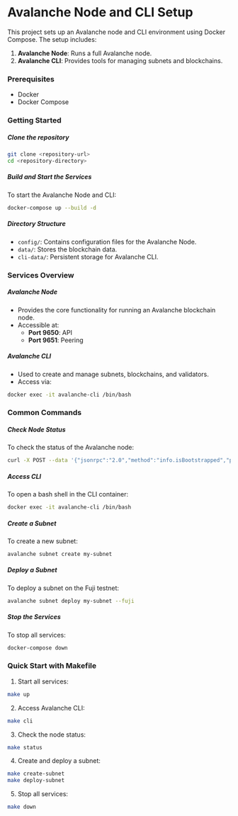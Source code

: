 # Avalanche Node and CLI Setup
This project sets up an Avalanche node and CLI environment using Docker Compose. The setup includes:

1. **Avalanche Node**: Runs a full Avalanche node.
1. **Avalanche CLI**: Provides tools for managing subnets and blockchains.

### Prerequisites
- Docker
- Docker Compose

### Getting Started
##### Clone the repository
```bash
git clone <repository-url>
cd <repository-directory>
```
##### Build and Start the Services
To start the Avalanche Node and CLI:
```bash
docker-compose up --build -d
```
##### Directory Structure
- `config/`: Contains configuration files for the Avalanche Node.
- `data/`: Stores the blockchain data.
- `cli-data/`: Persistent storage for Avalanche CLI.

### Services Overview
##### Avalanche Node
- Provides the core functionality for running an Avalanche blockchain node.
- Accessible at:
    - **Port 9650**: API
    - **Port 9651**: Peering

##### Avalanche CLI
- Used to create and manage subnets, blockchains, and validators.
- Access via:
```bash
docker exec -it avalanche-cli /bin/bash
```

### Common Commands
##### Check Node Status
To check the status of the Avalanche node:
```bash
curl -X POST --data '{"jsonrpc":"2.0","method":"info.isBootstrapped","params":{"chain":"C"},"id":1}' -H 'content-type:application/json;' http://localhost:9650/ext/info
```
##### Access CLI
To open a bash shell in the CLI container:
```bash
docker exec -it avalanche-cli /bin/bash
```

##### Create a Subnet
To create a new subnet:
```bash
avalanche subnet create my-subnet
```

##### Deploy a Subnet
To deploy a subnet on the Fuji testnet:
```bash
avalanche subnet deploy my-subnet --fuji
```

##### Stop the Services
To stop all services:
```bash
docker-compose down
```

### Quick Start with Makefile
1. Start all services:
```bash
make up
```

2. Access Avalanche CLI:
```bash
make cli
```

3. Check the node status:
```bash
make status
```

4. Create and deploy a subnet:
```bash
make create-subnet
make deploy-subnet
```

5. Stop all services:
```bash
make down
```